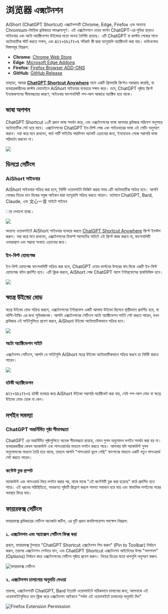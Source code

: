 # 浏览器 এক্সটেনশন

AiShort (ChatGPT Shortcut) এক্সটেনশনটি Chrome, Edge, Firefox এবং অন্যান্য Chromium-ভিত্তিক ব্রাউজারে সামঞ্জস্যপূর্ণ। এই এক্সটেনশনে ওয়েব ভার্সন ChatGPT-এর সুবিধা ছাড়াও সাইডবার এবং অটো অ্যাক্টিভেশন উইন্ডোর মতো অনন্য বৈশিষ্ট্য রয়েছে। এটি ChatGPT বা কাস্টম পেজের সাথে অটোম্যাটিক স্টার্ট করতে সক্ষম, এবং `Alt+Shift+S` শর্টকাট কী দ্বারা ম্যানুয়ালি অ্যাক্টিভেট করা যায়। ডাউনলোড লিঙ্কসমূহ নিম্নরূপ:

- **Chrome**: [Chrome Web Store](https://chrome.google.com/webstore/detail/chatgpt-shortcut/blcgeoojgdpodnmnhfpohphdhfncblnj)
- **Edge**: [Microsoft Edge Addons](https://microsoftedge.microsoft.com/addons/detail/chatgpt-shortcut/hnggpalhfjmdhhmgfjpmhlfilnbmjoin)
- **Firefox**: [Firefox Browser ADD-ONS](https://addons.mozilla.org/addon/chatgpt-shortcut/)
- **GitHub**: [GitHub Release](https://github.com/rockbenben/ChatGPT-Shortcut/releases/latest)

তাছাড়া, আমরা [**ChatGPT Shortcut Anywhere**](https://greasyfork.org/scripts/482907-chatgpt-shortcut-anywhere) নামে একটি গ্রিসমাঙ্কি স্ক্রিপ্টও সরবরাহ করেছি, যা ব্যবহারকারীদের কাস্টম ডোমেইনে AiShort সাইডবার ব্যবহারে সক্ষম করে। তবে, ChatGPT পৃষ্ঠায় স্ক্রিপ্ট ইনজেকশনের সীমাবদ্ধতার কারণে, সাইডবার ফাংশনালিটি পপ-আপ আকারে অ্যাক্টিভ হয়ে থাকে।

## ভাষা অপশন

ChatGPT Shortcut ১৩টি প্রধান ভাষা সমর্থন করে, এবং এক্সটেনশনের ভাষা আপনার ব্রাউজার পরিবেশ অনুসারে অটোম্যাটিক সেট হয়ে যাবে। এক্সটেনশনের ChatGPT ইন-বিল্ট পেজ এবং সাইডবারের ভাষা এই সেটিং অনুসরণ করবে। দয়া করে মনে রাখবেন, থার্ড পার্টি সাইটের পারমিশন অ্যালার্ট এড়ানোর জন্য, ইনবেডেড পেজে সরাসরি ভাষা পরিবর্তন করবেন না।

![](https://img.newzone.top/2023-12-23-12-04-29.png?imageMogr2/format/webp)

## ডিসপ্লে সেটিংস

### AiShort সাইডবার

AiShort সাইডবার সক্রিয় করা হলে, নির্দিষ্ট ওয়েবসাইট ভিজিট করার সময় এটি অটোম্যাটিক সক্রিয় হবে। আপনি পেজের নিচের ডান দিকের সবুজ আইকন দ্বারা ম্যানুয়ালি সক্রিয় করতে পারেন। বর্তমানে ChatGPT, Bard, Claude, এবং 文心一言 সাইটে সাইডব

ার দেখানো হচ্ছে।

![](https://img.newzone.top/2023-12-23-04-16-15.gif?imageMogr2/format/webp)

অন্যান্য ওয়েবসাইটে AiShort সাইডবার ব্যবহার করতে [ChatGPT Shortcut Anywhere](https://greasyfork.org/scripts/482907-chatgpt-shortcut-anywhere) স্ক্রিপ্ট ইনস্টল করুন। দয়া করে মনে রাখবেন, এক্সটেনশনের ডিফল্ট সাপোর্টেড সাইটে এই স্ক্রিপ্ট কাজ করবে না, ফাংশনালিটি ওভারল্যাপ এবং সম্ভাব্য সংঘাত এড়ানোর জন্য।

### ইন-বিল্ট হোমপেজ

ইন-বিল্ট হোমপেজ ফাংশনালিটি সক্রিয় করা হলে, ChatGPT ওয়েব ভার্সনের উপরের বাম দিকে একটি ইন-বিল্ট হোমপেজ বাটন প্রদর্শিত হবে। এটি ক্লিক করলে, AiShort পেজ ChatGPT অ্যাপ ইন্টারফেসের স্থলাভিষিক্ত হবে।

![](https://img.newzone.top/ai/2023-12-22-19-40-15.png?imageMogr2/format/webp)

## স্বতন্ত্র উইন্ডো মোড

স্বতন্ত্র উইন্ডো মোড সক্রিয় করলে, এক্সটেনশনের ইন্টারফেস একটি আলাদা উইন্ডো হিসেবে স্থায়ীভাবে প্রদর্শিত হবে, যা মাল্টি-টাস্কিং এর জন্য সুবিধাজনক। আপনি এক্সটেনশনের সেটিংসে অটো অ্যাক্টিভেশন সাইট সেট করতে পারেন, যখন ব্রাউজার এই সাইটগুলিতে প্রবেশ করবে, AiShort উইন্ডো অটোম্যাটিকভাবে সক্রিয় হবে।

![](https://img.newzone.top/2023-12-23-12-07-09.png?imageMogr2/format/webp)

### অটো অ্যাক্টিভেশন সাইট

এক্সটেনশন সেটিংসে, আপনি যে সাইটগুলি AiShort স্বতন্ত্র উইন্ডো অটোম্যাটিকভাবে সক্রিয় করবে তা নির্দিষ্ট করতে পারেন।

![](https://img.newzone.top/2023-12-23-12-09-51.png?imageMogr2/format/webp)

### হটকী অ্যাক্টিভেশন

`Alt+Shift+S` হটকী ব্যবহার করে AiShort উইন্ডো সরাসরি অ্যাক্টিভেট করা যায়, সেটা পপ-আপ মোড বা স্বতন্ত্র উইন্ডো মোড হোক না কেন।

## লগইন সমস্যা

### ChatGPT অন্তর্নির্মিত পৃষ্ঠা সীমাবদ্ধতা

ChatGPT এর অন্তর্নির্মিত পৃষ্ঠাগুলিতে অনেক সীমাবদ্ধতা রয়েছে, যেমন গুগল অনুমোদন লগইন সমর্থন করা হয় না। ব্যবহারকারীরা কেবল অ্যাকাউন্ট এবং পাসওয়ার্ডের মাধ্যমে লগইন করতে পারে। আপনার যদি অ্যাকাউন্ট গুগল অনুমোদনের মাধ্যমে তৈরি হয়ে থাকে, তাহলে আপনি "পাসওয়ার্ড ভুলে গেছি" ফাংশনের মাধ্যমে একটি নতুন পাসওয়ার্ড সেট করতে পারেন।

### কন্টেন্ট ব্লক প্রম্পট

অ্যাকাউন্ট এবং পাসওয়ার্ড দিয়ে লগইন করার পর, মাঝে মাঝে "এই কন্টেন্টটি ব্লক করা হয়েছে" বার্তা প্রদর্শিত হতে পারে। এই ধরনের পরিস্থিতিতে, সাধারণত পৃষ্ঠাটি রিফ্রেশ করলে সমস্যা সমাধান হয়ে যায় এবং স্বাভাবিক লগইনের পরের অবস্থায় ফিরে যায়।

## ফায়ারফক্স সেটিংস

ফায়ারফক্স ব্রাউজারের সেটিংস অনেকটা জটিল, এর দুটি প্রধান কনফিগারেশন পদক্ষেপ নিম্নরূপ:

### ১. এক্সটেনশন এবং অ্যাক্সেস সেটিংস ফিক্স করা

প্রথমে, ফায়ারফক্স টুলবারে "ChatGPT Shortcut এক্সটেনশন পিন করুন" (Pin to Toolbar) নির্বাচন করুন, তারপর এক্সটেনশন সেন্টারে যান, এবং ChatGPT Shortcut এক্সটেনশন আইটেমের উপর "অপশনস" (Options) নির্বাচন করে এক্সটেনশনের সেটিংস পৃষ্ঠায় প্রবেশ করুন। নিচের চিত্রের মতো ধাপগুলি অনুসরণ করুন:

![ফায়ারফক্স সেটিংস](https://img.newzone.top/2023-12-25-05-51-47.png?imageMogr2/format/webp)

### ২. এক্সটেনশন চালানোর অনুমতি দেওয়া

তারপর, এক্সটেনশনটি ChatGPT, Bard ইত্যাদি ওয়েবসাইটে সঠিকভাবে চালানোর জন্য, আপনাকে এই ওয়েবসাইটগুলিতে ডান ক্লিক করে এক্সটেনশন আইকনে "সর্বদা এই ওয়েবসাইটে চালানোর অনুমতি দিন"

![Firefox Extension Permission](https://img.newzone.top/2023-12-25-05-59-48.png?imageMogr2/format/webp)
